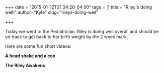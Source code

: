 +++
date = "2015-01-12T21:34:20-04:00"
tags = []
title = "Riley's doing well!"
author="Kyle"
slug="rileys-doing-well"

+++

Today we went to the Pediatrician. Riley is doing well overall and should be on track to get back to her birth weight by the 2 week mark.

Here are some fun short videos:
<!--more-->
<strong>A head shake and a coo</strong>
<a title="" href="http://kylethornton.smugmug.com/Family/Riley-Marie/20150101-to-20150112/i-wDwLcz9/A" target="_blank">
	<img title="" src="http://kylethornton.smugmug.com/Family/Riley-Marie/20150101-to-20150112/i-wDwLcz9/0/L/IMG_1675-L.jpg" alt="" />
</a>

<strong>The Riley Awakens</strong>
<a title="" href="http://kylethornton.smugmug.com/Family/Riley-Marie/20150101-to-20150112/i-gmmWtjb/A" target="_blank">
	<img title="" src="http://kylethornton.smugmug.com/Family/Riley-Marie/20150101-to-20150112/i-gmmWtjb/0/L/IMG_1743-L.jpg" alt="" />
</a>